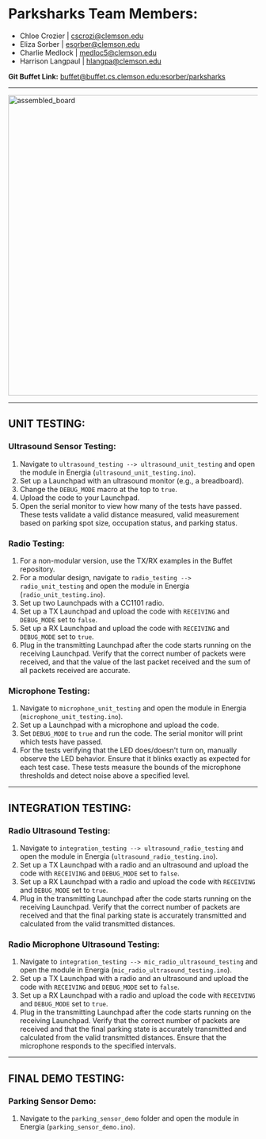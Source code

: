 # Parksharks Team Members:

- Chloe Crozier | [cscrozi@clemson.edu](mailto:cscrozi@clemson.edu)
- Eliza Sorber | [esorber@clemson.edu](mailto:esorber@clemson.edu)
- Charlie Medlock | [medloc5@clemson.edu](mailto:medloc5@clemson.edu)
- Harrison Langpaul | [hlangpa@clemson.edu](mailto:hlangpa@clemson.edu)

**Git Buffet Link:** [buffet@buffet.cs.clemson.edu:esorber/parksharks](buffet@buffet.cs.clemson.edu:esorber/parksharks)

---

<img width="606" alt="assembled_board" src="https://github.com/ChloeCrozier/parking_sensor/assets/40836363/cc4f9a4d-c46a-4614-bfc9-053440b35001">

---

## UNIT TESTING:

### Ultrasound Sensor Testing:

1. Navigate to `ultrasound_testing --> ultrasound_unit_testing` and open the module in Energia (`ultrasound_unit_testing.ino`).
2. Set up a Launchpad with an ultrasound monitor (e.g., a breadboard).
3. Change the `DEBUG_MODE` macro at the top to `true`.
4. Upload the code to your Launchpad.
5. Open the serial monitor to view how many of the tests have passed. These tests validate a valid distance measured, valid measurement based on parking spot size, occupation status, and parking status.

### Radio Testing:

1. For a non-modular version, use the TX/RX examples in the Buffet repository.
2. For a modular design, navigate to `radio_testing --> radio_unit_testing` and open the module in Energia (`radio_unit_testing.ino`).
3. Set up two Launchpads with a CC1101 radio.
4. Set up a TX Launchpad and upload the code with `RECEIVING` and `DEBUG_MODE` set to `false`.
5. Set up a RX Launchpad and upload the code with `RECEIVING` and `DEBUG_MODE` set to `true`.
6. Plug in the transmitting Launchpad after the code starts running on the receiving Launchpad. Verify that the correct number of packets were received, and that the value of the last packet received and the sum of all packets received are accurate.

### Microphone Testing:

1. Navigate to `microphone_unit_testing` and open the module in Energia (`microphone_unit_testing.ino`).
2. Set up a Launchpad with a microphone and upload the code.
3. Set `DEBUG_MODE` to `true` and run the code. The serial monitor will print which tests have passed.
4. For the tests verifying that the LED does/doesn't turn on, manually observe the LED behavior. Ensure that it blinks exactly as expected for each test case. These tests measure the bounds of the microphone thresholds and detect noise above a specified level.

---

## INTEGRATION TESTING:

### Radio Ultrasound Testing:

1. Navigate to `integration_testing --> ultrasound_radio_testing` and open the module in Energia (`ultrasound_radio_testing.ino`).
2. Set up a TX Launchpad with a radio and an ultrasound and upload the code with `RECEIVING` and `DEBUG_MODE` set to `false`.
3. Set up a RX Launchpad with a radio and upload the code with `RECEIVING` and `DEBUG_MODE` set to `true`.
4. Plug in the transmitting Launchpad after the code starts running on the receiving Launchpad. Verify that the correct number of packets are received and that the final parking state is accurately transmitted and calculated from the valid transmitted distances.

### Radio Microphone Ultrasound Testing:

1. Navigate to `integration_testing --> mic_radio_ultrasound_testing` and open the module in Energia (`mic_radio_ultrasound_testing.ino`).
2. Set up a TX Launchpad with a radio and an ultrasound and upload the code with `RECEIVING` and `DEBUG_MODE` set to `false`.
3. Set up a RX Launchpad with a radio and upload the code with `RECEIVING` and `DEBUG_MODE` set to `true`.
4. Plug in the transmitting Launchpad after the code starts running on the receiving Launchpad. Verify that the correct number of packets are received and that the final parking state is accurately transmitted and calculated from the valid transmitted distances. Ensure that the microphone responds to the specified intervals.

---

## FINAL DEMO TESTING:

### Parking Sensor Demo:

1. Navigate to the `parking_sensor_demo` folder and open the module in Energia (`parking_sensor_demo.ino`).
